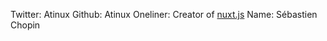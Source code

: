 Twitter: Atinux
Github: Atinux
Oneliner: Creator of <a href="https://github.com/nuxt/nuxt.js" target="_blank">nuxt.js</a>
Name: Sébastien Chopin